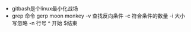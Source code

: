- gitbash是个linux最小化战场
- grep 命令
    gerp moon monkey
    -v 查找反向条件
    -c 符合条件的数量
    -i 大小写忽略
    -n 行号
    ^ 开始 $结束

